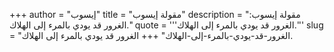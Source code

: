 +++
author = "إيسوب"
title = "مقولة إيسوب"
description = "مقولة إيسوب: الغرور قد يودي بالمرء إلى الهلاك."
quote = '''الغرور قد يودي بالمرء إلى الهلاك.''' 
slug = "الغرور-قد-يودي-بالمرء-إلى-الهلاك"
+++
الغرور قد يودي بالمرء إلى الهلاك.
